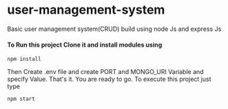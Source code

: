 
# user-management-system
Basic user management system(CRUD) build using node Js and express Js

#### To Run this project Clone it and install modules using
```
npm install
```

Then Create .env file and create PORT and MONGO_URI Variable and specify Value.
That's it. You are ready to go. To execute this project just type
```
npm start
```


